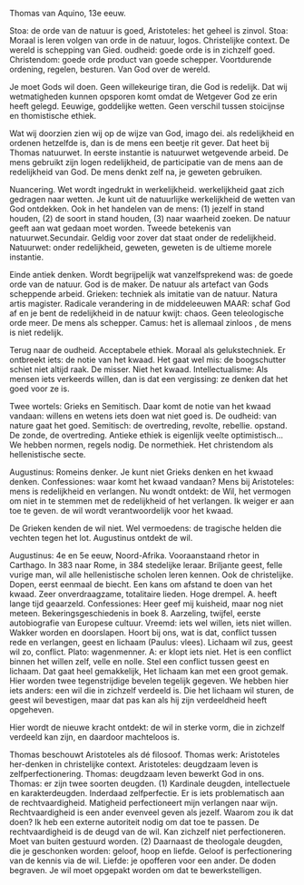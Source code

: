Thomas van Aquino, 13e eeuw.

Stoa: de orde van de natuur is goed, Aristoteles: het geheel is zinvol. Stoa: Moraal is leren volgen van orde in de natuur, logos. Christelijke context. De wereld is schepping van Gied. oudheid: goede orde is in zichzelf goed. Christendom: goede orde product van goede schepper. Voortdurende ordening, regelen, besturen. Van God over de wereld.

Je moet Gods wil doen. Geen willekeurige tiran, die God is redelijk. Dat wij wetmatigheden kunnen opsporen komt omdat de Wetgever God ze erin heeft gelegd. Eeuwige, goddelijke wetten. Geen verschil tussen stoicijnse en thomistische ethiek.

Wat wij doorzien zien wij op de wijze van God, imago dei. als redelijkheid en ordenen hetzelfde is, dan is de mens een beetje rit gever. Dat heet bij Thomas natuurwet. In eerste instantie is natuurwet wetgevende arbeid. De mens gebruikt zijn logen redelijkheid, de participatie van de mens aan de redelijkheid van God. De mens denkt zelf na, je geweten gebruiken.

Nuancering. Wet wordt ingedrukt in werkelijkheid. werkelijkheid gaat zich gedragen naar wetten. Je kunt uit de natuurlijke werkelijkheid de wetten van God ontdekken. Ook in het handelen van de mens: (1) jezelf in stand houden, (2) de soort in stand houden, (3) naar waarheid zoeken. De natuur geeft aan wat gedaan moet worden. Tweede betekenis van natuurwet.Secundair. Geldig voor zover dat staat onder de redelijkheid. Natuurwet: onder redelijkheid, geweten, geweten is de ultieme morele instantie.



Einde antiek denken. Wordt begrijpelijk wat vanzelfsprekend was: de goede orde van de natuur. God is de maker. De natuur als artefact van Gods scheppende arbeid. Grieken: techniek als imitatie van de natuur. Natura artis magister. Radicale verandering in de middeleeuwen MAAR: schaf God af en je bent de redelijkheid in de natuur kwijt: chaos. Geen teleologische orde meer. De mens als schepper. Camus: het is allemaal zinloos , de mens is niet redelijk.



Terug naar de oudheid. Acceptabele ethiek. Moraal als gelukstechniek. Er ontbreekt iets: de notie van het kwaad. Het gaat wel mis: de boogschutter schiet niet altijd raak. De misser. Niet het kwaad. Intellectualisme: Als mensen iets verkeerds willen, dan is dat een vergissing: ze denken dat het goed voor ze is.



Twee wortels: Grieks en Semitisch. Daar komt de notie van het kwaad vandaan: willens en wetens iets doen wat niet goed is. De oudheid: van nature gaat het goed. Semitisch: de overtreding, revolte, rebellie. opstand. De zonde, de overtreding. Antieke ethiek is eigenlijk veelte optimistisch... We hebben normen, regels nodig. De normethiek. Het christendom als hellenistische secte.



Augustinus: Romeins denker. Je kunt niet Grieks denken en het kwaad denken. Confessiones: waar komt het kwaad vandaan? Mens bij Aristoteles: mens is redelijkheid en verlangen. Nu wondt ontdekt: de Wil, het vermogen om niet in te stemmen met de redelijkheid of het verlangen. Ik weiger er aan toe te geven. de wil wordt verantwoordelijk voor het kwaad.



De Grieken kenden de wil niet. Wel vermoedens: de tragische helden die vechten tegen het lot. Augustinus ontdekt de wil.



Augustinus: 4e en 5e eeuw, Noord-Afrika. Vooraanstaand rhetor in Carthago. In 383 naar Rome, in 384 stedelijke leraar. Briljante geest, felle vurige man, wil alle hellenistische scholen leren kennen. Ook de christelijke. Dopen, eerst eenmaal de biecht. Een kans om afstand te doen van het kwaad. Zeer onverdraagzame, totalitaire lieden. Hoge drempel. A. heeft lange tijd geaarzeld. Confessiones: Heer geef mij kuisheid, maar nog niet meteen. Bekeringsgeschiedenis in boek 8. Aarzeling, twijfel, eerste autobiografie van Europese cultuur. Vreemd: iets wel willen, iets niet willen. Wakker worden en doorslapen. Hoort bij ons, wat is dat, conflict tussen rede en verlangen, geest en lichaam (Paulus: vlees). Lichaam wil zus, geest wil zo, conflict. Plato: wagenmenner. A: er klopt iets niet. Het is een conflict binnen het willen zelf, velle en nolle. Stel een conflict tussen geest en lichaam. Dat gaat heel gemakkelijk, Het lichaam kan met een groot gemak. Hier worden twee tegenstrijdige bevelen tegelijk gegeven. We hebben hier iets anders: een wil die in zichzelf verdeeld is. Die het lichaam wil sturen, de geest wil bevestigen, maar dat pas kan als hij zijn verdeeldheid heeft opgeheven.



Hier wordt de nieuwe kracht ontdekt: de wil in sterke vorm, die in zichzelf verdeeld kan zijn, en daardoor machteloos is. 



Thomas beschouwt Aristoteles als dé filosoof. Thomas werk: Aristoteles her-denken in christelijke context. Aristoteles: deugdzaam leven is zelfperfectionering. Thomas: deugdzaam leven bewerkt God in ons. Thomas: er zijn twee soorten deugden. (1) Kardinale deugden, intellectuele en karakterdeugden. Inderdaad zelfperfectie. Er is iets problematisch aan de rechtvaardigheid. Matigheid perfectioneert mijn verlangen naar wijn. Rechtvaardigheid is een ander evenveel geven als jezelf. Waarom zou ik dat doen? Ik heb een externe autoriteit nodig om dat toe te passen. De rechtvaardigheid is de deugd van de wil. Kan zichzelf niet perfectioneren. Moet van buiten gestuurd worden. (2) Daarnaast de theologale deugden, die je geschonken worden: geloof, hoop en liefde. Geloof is perfectionering van de kennis via de wil. Liefde: je opofferen voor een ander. De doden begraven. Je wil moet opgepakt worden om dat te bewerkstelligen.

